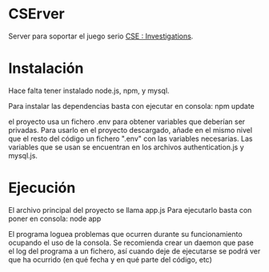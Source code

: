 # CSErver
Server para soportar el juego serio [CSE : Investigations](https://github.com/HexStar27/cse-investigaciones).

# Instalación
Hace falta tener instalado node.js, npm, y mysql.

Para instalar las dependencias basta con ejecutar en consola: npm update

el proyecto usa un fichero .env para obtener variables que deberían ser privadas. Para usarlo en el proyecto descargado, añade en el mismo nivel que el resto del código un fichero ".env" con las variables necesarias.
Las variables que se usan se encuentran en los archivos authentication.js y mysql.js.

# Ejecución
El archivo principal del proyecto se llama app.js
Para ejecutarlo basta con poner en consola: node app

El programa loguea problemas que ocurren durante su funcionamiento ocupando el uso de la consola. Se recomienda crear un daemon que pase el log del programa a un fichero, así cuando deje de ejecutarse se podrá ver que ha ocurrido (en qué fecha y en qué parte del código, etc)
